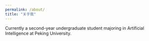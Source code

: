 ```yaml
---
permalink: /about/
title: "关于我"
---
```


Currently a second-year undergraduate student majoring in Artificial Intelligence at Peking University.